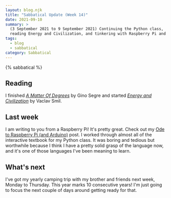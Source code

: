 ```yaml
---
layout: blog.njk
title: "Sabbatical Update (Week 14)"
date: 2021-09-10
summary: >
  (3 September 2021 to 9 September 2021) Continuing the Python class,
  reading Energy and Civilization, and tinkering with Raspberry Pi and Arduino.
tags:
  - blog
  - sabbatical
category: Sabbatical
---
```


{% sabbatical %}

## Reading

I finished [*A Matter Of Degrees*][degrees] by Gino Segre and
started [*Energy and Civilization*][energyciv] by Vaclav Smil.

[degrees]: https://www.penguinrandomhouse.com/books/288772/a-matter-of-degrees-by-gino-segre/
[energyciv]: https://mitpress.mit.edu/books/energy-and-civilization

## Last week

I am writing to you from a Raspberry Pi! It's pretty great. Check out my
[Ode to Raspberry Pi (and Arduino)](/blog/ode-to-raspberry-pi) post.
I worked through almost all of the interactive textbook for my Python class.
It was boring and tedious but worthwhile because I think I have a pretty solid
grasp of the language now, and it's one of those languages I've been meaning
to learn.

## What's next

I've got my yearly camping trip with my brother and friends next week, Monday
to Thursday. This year marks 10 consecutive years! I'm just going to focus
the next couple of days around getting ready for that.
